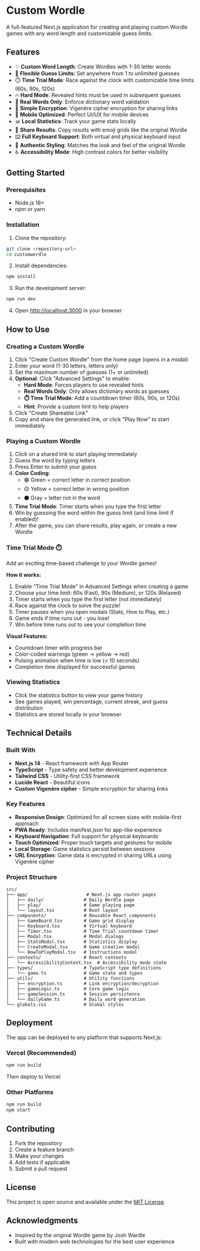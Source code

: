 # Custom Wordle

A full-featured Next.js application for creating and playing custom Wordle games with any word length and customizable guess limits.

## Features

- ✨ **Custom Word Length**: Create Wordles with 1-30 letter words
- 🎯 **Flexible Guess Limits**: Set anywhere from 1 to unlimited guesses
- ⏱️ **Time Trial Mode**: Race against the clock with customizable time limits (60s, 90s, 120s)
- 🔥 **Hard Mode**: Revealed hints must be used in subsequent guesses
- 📖 **Real Words Only**: Enforce dictionary word validation
- 🔐 **Simple Encryption**: Vigenère cipher encryption for sharing links
- 📱 **Mobile Optimized**: Perfect UI/UX for mobile devices
- 📊 **Local Statistics**: Track your game stats locally
- 🎉 **Share Results**: Copy results with emoji grids like the original Wordle
- ⌨️ **Full Keyboard Support**: Both virtual and physical keyboard input
- 🎨 **Authentic Styling**: Matches the look and feel of the original Wordle
- ♿ **Accessibility Mode**: High contrast colors for better visibility

## Getting Started

### Prerequisites

- Node.js 18+ 
- npm or yarn

### Installation

1. Clone the repository:
```bash
git clone <repository-url>
cd customwordle
```

2. Install dependencies:
```bash
npm install
```

3. Run the development server:
```bash
npm run dev
```

4. Open [http://localhost:3000](http://localhost:3000) in your browser

## How to Use

### Creating a Custom Wordle

1. Click "Create Custom Wordle" from the home page (opens in a modal)
2. Enter your word (1-30 letters, letters only)
3. Set the maximum number of guesses (1+ or unlimited)
4. **Optional**: Click "Advanced Settings" to enable:
   - **Hard Mode**: Forces players to use revealed hints
   - **Real Words Only**: Only allows dictionary words as guesses
   - **⏱️ Time Trial Mode**: Add a countdown timer (60s, 90s, or 120s)
   - **Hint**: Provide a custom hint to help players
5. Click "Create Shareable Link"
6. Copy and share the generated link, or click "Play Now" to start immediately

### Playing a Custom Wordle

1. Click on a shared link to start playing immediately
2. Guess the word by typing letters
3. Press Enter to submit your guess
4. **Color Coding**:
   - 🟢 Green = correct letter in correct position
   - 🟡 Yellow = correct letter in wrong position
   - ⚫ Gray = letter not in the word
5. **Time Trial Mode**: Timer starts when you type the first letter
6. Win by guessing the word within the guess limit (and time limit if enabled)!
7. After the game, you can share results, play again, or create a new Wordle

### Time Trial Mode ⏱️

Add an exciting time-based challenge to your Wordle games!

**How it works:**
1. Enable "Time Trial Mode" in Advanced Settings when creating a game
2. Choose your time limit: 60s (Fast), 90s (Medium), or 120s (Relaxed)
3. Timer starts when you type the first letter (not immediately)
4. Race against the clock to solve the puzzle!
5. Timer pauses when you open modals (Stats, How to Play, etc.)
6. Game ends if time runs out - you lose!
7. Win before time runs out to see your completion time

**Visual Features:**
- Countdown timer with progress bar
- Color-coded warnings (green → yellow → red)
- Pulsing animation when time is low (< 10 seconds)
- Completion time displayed for successful games

### Viewing Statistics

- Click the statistics button to view your game history
- See games played, win percentage, current streak, and guess distribution
- Statistics are stored locally in your browser

## Technical Details

### Built With

- **Next.js 14** - React framework with App Router
- **TypeScript** - Type safety and better development experience
- **Tailwind CSS** - Utility-first CSS framework
- **Lucide React** - Beautiful icons
- **Custom Vigenère cipher** - Simple encryption for sharing links

### Key Features

- **Responsive Design**: Optimized for all screen sizes with mobile-first approach
- **PWA Ready**: Includes manifest.json for app-like experience
- **Keyboard Navigation**: Full support for physical keyboards
- **Touch Optimized**: Proper touch targets and gestures for mobile
- **Local Storage**: Game statistics persist between sessions
- **URL Encryption**: Game data is encrypted in sharing URLs using Vigenère cipher

### Project Structure

```
src/
├── app/                      # Next.js app router pages
│   ├── daily/               # Daily Wordle page
│   ├── play/                # Game playing page
│   └── layout.tsx           # Root layout
├── components/              # Reusable React components
│   ├── GameBoard.tsx        # Game grid display
│   ├── Keyboard.tsx         # Virtual keyboard
│   ├── Timer.tsx            # Time Trial countdown timer
│   ├── Modal.tsx            # Modal dialogs
│   ├── StatsModal.tsx       # Statistics display
│   ├── CreateModal.tsx      # Game creation modal
│   └── HowToPlayModal.tsx   # Instructions modal
├── contexts/                # React contexts
│   └── AccessibilityContext.tsx  # Accessibility mode state
├── types/                   # TypeScript type definitions
│   └── game.ts              # Game state and types
├── utils/                   # Utility functions
│   ├── encryption.ts        # Link encryption/decryption
│   ├── gameLogic.ts         # Core game logic
│   ├── gameSession.ts       # Session persistence
│   └── dailyGame.ts         # Daily word generation
└── globals.css              # Global styles
```

## Deployment

The app can be deployed to any platform that supports Next.js:

### Vercel (Recommended)
```bash
npm run build
```
Then deploy to Vercel

### Other Platforms
```bash
npm run build
npm start
```

## Contributing

1. Fork the repository
2. Create a feature branch
3. Make your changes
4. Add tests if applicable
5. Submit a pull request

## License

This project is open source and available under the [MIT License](LICENSE).

## Acknowledgments

- Inspired by the original Wordle game by Josh Wardle
- Built with modern web technologies for the best user experience
